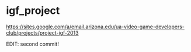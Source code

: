 igf_project
===========

https://sites.google.com/a/email.arizona.edu/ua-video-game-developers-club/projects/project-igf-2013

EDIT: second commit!
